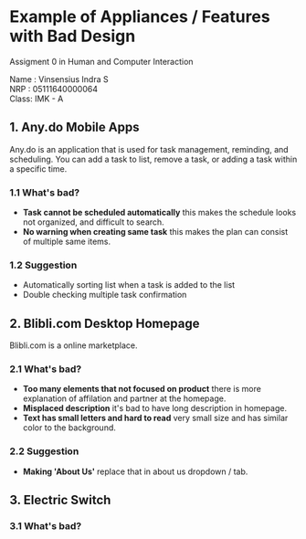 # Example of Appliances / Features with Bad Design
Assigment 0 in Human and Computer Interaction

Name : Vinsensius Indra S \
NRP  : 05111640000064 \
Class: IMK - A

## 1. Any.do Mobile Apps
Any.do is an application that is used for task management, reminding, and scheduling. You can add a task to list, remove a task, or adding a task within a specific time.
### 1.1 What's bad?
- **Task cannot be scheduled automatically** this makes the schedule looks not organized, and difficult to search.
- **No warning when creating same task** this makes the plan can consist of multiple same items.
### 1.2 Suggestion
- Automatically sorting list when a task is added to the list
- Double checking multiple task confirmation

## 2. Blibli.com Desktop Homepage
Blibli.com is a online marketplace.
### 2.1 What's bad?
- **Too many elements that not focused on product** there is more explanation of affilation and partner at the homepage.
- **Misplaced description** it's bad to have long description in homepage.
- **Text has small letters and hard to read** very small size and has similar color to the background.
### 2.2 Suggestion
- **Making 'About Us'** replace that in about us dropdown / tab.

## 3. Electric Switch

### 3.1 What's bad?
